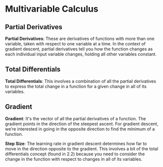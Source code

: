# Multivariable Calculus


## Partial Derivatives

**Partial Derivatives**: These are derivatives of functions with more than one variable, taken with respect to one variable at a time.
In the context of gradient descent, partial derivatives tell you how the function changes as each individual input variable changes, holding all other variables constant.

## Total Differentials

**Total Differentials**: This involves a combination of all the partial derivatives to express the total change in a function for a given change in all of its variables.

## Gradient

**Gradient**: It's the vector of all the partial derivatives of a function.
The gradient points in the direction of the steepest ascent. For gradient descent, we’re interested in going in the opposite direction to find the minimum of a function.


**Step Size**: The learning rate in gradient descent determines how far to move in the direction opposite to the gradient.
This involves a bit of the total differentials concept (found in 2.2) because you need to consider the change in the function with respect to changes in all of its variables.
